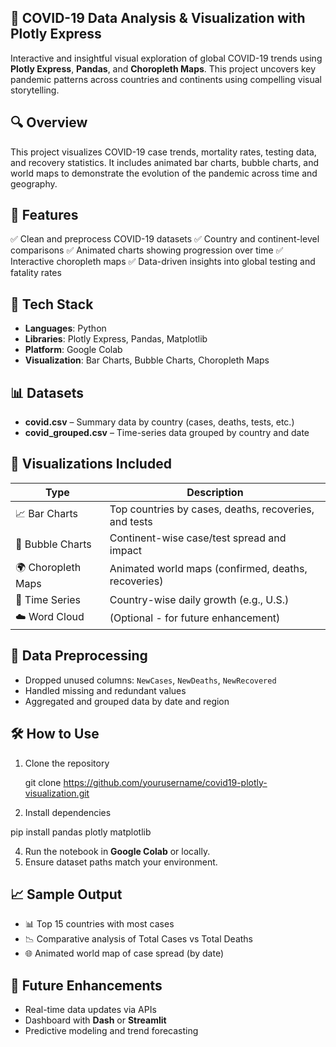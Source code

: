 

## 🦠 COVID-19 Data Analysis & Visualization with Plotly Express

Interactive and insightful visual exploration of global COVID-19 trends using **Plotly Express**, **Pandas**, and **Choropleth Maps**. This project uncovers key pandemic patterns across countries and continents using compelling visual storytelling.

## 🔍 Overview

This project visualizes COVID-19 case trends, mortality rates, testing data, and recovery statistics. It includes animated bar charts, bubble charts, and world maps to demonstrate the evolution of the pandemic across time and geography.


## 🚀 Features

✅ Clean and preprocess COVID-19 datasets
✅ Country and continent-level comparisons
✅ Animated charts showing progression over time
✅ Interactive choropleth maps
✅ Data-driven insights into global testing and fatality rates


## 🧰 Tech Stack

* **Languages**: Python
* **Libraries**: Plotly Express, Pandas, Matplotlib
* **Platform**: Google Colab
* **Visualization**: Bar Charts, Bubble Charts, Choropleth Maps

## 📊 Datasets

* **covid.csv** – Summary data by country (cases, deaths, tests, etc.)
* **covid\_grouped.csv** – Time-series data grouped by country and date

## 📌 Visualizations Included

| Type               | Description                                           |
| ------------------ | ----------------------------------------------------- |
| 📈 Bar Charts      | Top countries by cases, deaths, recoveries, and tests |
| 🫧 Bubble Charts   | Continent-wise case/test spread and impact            |
| 🌍 Choropleth Maps | Animated world maps (confirmed, deaths, recoveries)   |
| 📅 Time Series     | Country-wise daily growth (e.g., U.S.)                |
| ☁️ Word Cloud      | (Optional - for future enhancement)                   |


## 🧼 Data Preprocessing

* Dropped unused columns: `NewCases`, `NewDeaths`, `NewRecovered`
* Handled missing and redundant values
* Aggregated and grouped data by date and region

## 🛠️ How to Use

1. Clone the repository

   git clone https://github.com/yourusername/covid19-plotly-visualization.git
  
2. Install dependencies

pip install pandas plotly matplotlib
   
4. Run the notebook in **Google Colab** or locally.
5. Ensure dataset paths match your environment.


## 📈 Sample Output

* 📊 Top 15 countries with most cases
* 📉 Comparative analysis of Total Cases vs Total Deaths
* 🌐 Animated world map of case spread (by date)


## 🔮 Future Enhancements

* Real-time data updates via APIs
* Dashboard with **Dash** or **Streamlit**
* Predictive modeling and trend forecasting



